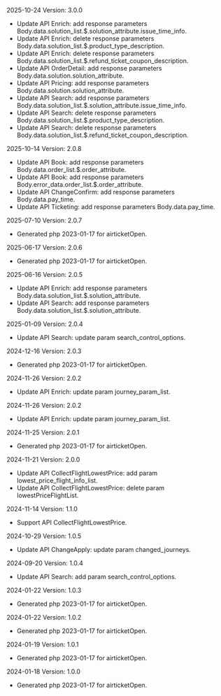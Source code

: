 2025-10-24 Version: 3.0.0
- Update API Enrich: add response parameters Body.data.solution_list.$.solution_attribute.issue_time_info.
- Update API Enrich: delete response parameters Body.data.solution_list.$.product_type_description.
- Update API Enrich: delete response parameters Body.data.solution_list.$.refund_ticket_coupon_description.
- Update API OrderDetail: add response parameters Body.data.solution.solution_attribute.
- Update API Pricing: add response parameters Body.data.solution.solution_attribute.
- Update API Search: add response parameters Body.data.solution_list.$.solution_attribute.issue_time_info.
- Update API Search: delete response parameters Body.data.solution_list.$.product_type_description.
- Update API Search: delete response parameters Body.data.solution_list.$.refund_ticket_coupon_description.


2025-10-14 Version: 2.0.8
- Update API Book: add response parameters Body.data.order_list.$.order_attribute.
- Update API Book: add response parameters Body.error_data.order_list.$.order_attribute.
- Update API ChangeConfirm: add response parameters Body.data.pay_time.
- Update API Ticketing: add response parameters Body.data.pay_time.


2025-07-10 Version: 2.0.7
- Generated php 2023-01-17 for airticketOpen.

2025-06-17 Version: 2.0.6
- Generated php 2023-01-17 for airticketOpen.

2025-06-16 Version: 2.0.5
- Update API Enrich: add response parameters Body.data.solution_list.$.solution_attribute.
- Update API Search: add response parameters Body.data.solution_list.$.solution_attribute.


2025-01-09 Version: 2.0.4
- Update API Search: update param search_control_options.


2024-12-16 Version: 2.0.3
- Generated php 2023-01-17 for airticketOpen.

2024-11-26 Version: 2.0.2
- Update API Enrich: update param journey_param_list.


2024-11-26 Version: 2.0.2
- Update API Enrich: update param journey_param_list.


2024-11-25 Version: 2.0.1
- Generated php 2023-01-17 for airticketOpen.

2024-11-21 Version: 2.0.0
- Update API CollectFlightLowestPrice: add param lowest_price_flight_info_list.
- Update API CollectFlightLowestPrice: delete param lowestPriceFlightList.


2024-11-14 Version: 1.1.0
- Support API CollectFlightLowestPrice.


2024-10-29 Version: 1.0.5
- Update API ChangeApply: update param changed_journeys.


2024-09-20 Version: 1.0.4
- Update API Search: add param search_control_options.


2024-01-22 Version: 1.0.3
- Generated php 2023-01-17 for airticketOpen.

2024-01-22 Version: 1.0.2
- Generated php 2023-01-17 for airticketOpen.

2024-01-19 Version: 1.0.1
- Generated php 2023-01-17 for airticketOpen.

2024-01-18 Version: 1.0.0
- Generated php 2023-01-17 for airticketOpen.

